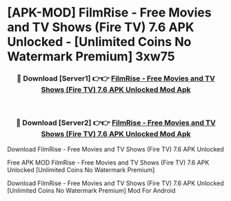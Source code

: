 # [APK-MOD] FilmRise - Free Movies and TV Shows (Fire TV) 7.6 APK Unlocked - [Unlimited Coins No Watermark Premium] 3xw75



<div align="center">
<h3>🔴 Download [Server1] 👉👉 <a href="https://momento.my/?title=FilmRise_-_Free_Movies_and_TV_Shows_(Fire_TV)_7.6_APK_Unlocked">FilmRise - Free Movies and TV Shows (Fire TV) 7.6 APK Unlocked Mod Apk</a></h3><br>

<h3>🔴 Download [Server2] 👉👉 <a href="https://momento.my/?title=FilmRise_-_Free_Movies_and_TV_Shows_(Fire_TV)_7.6_APK_Unlocked">FilmRise - Free Movies and TV Shows (Fire TV) 7.6 APK Unlocked Mod Apk</a></h3>
</div>



Download FilmRise - Free Movies and TV Shows (Fire TV) 7.6 APK Unlocked 

Free APK MOD FilmRise - Free Movies and TV Shows (Fire TV) 7.6 APK Unlocked [Unlimited Coins No Watermark Premium]

Download FilmRise - Free Movies and TV Shows (Fire TV) 7.6 APK Unlocked [Unlimited Coins No Watermark Premium] Mod For Android
